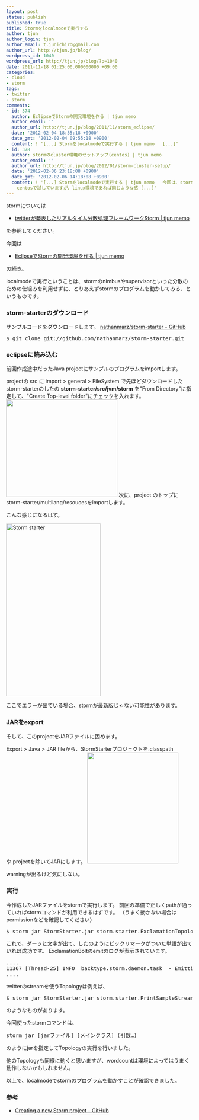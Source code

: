 ```yaml
---
layout: post
status: publish
published: true
title: Stormをlocalmodeで実行する
author: tjun
author_login: tjun
author_email: t.junichiro@gmail.com
author_url: http://tjun.jp/blog/
wordpress_id: 1040
wordpress_url: http://tjun.jp/blog/?p=1040
date: 2011-11-18 01:25:00.000000000 +09:00
categories:
- cloud
- storm
tags:
- twitter
- storm
comments:
- id: 374
  author: EclipseでStormの開発環境を作る | tjun memo
  author_email: ''
  author_url: http://tjun.jp/blog/2011/11/storm_eclipse/
  date: '2012-02-04 18:55:18 +0900'
  date_gmt: '2012-02-04 09:55:18 +0900'
  content: ! '[...] Stormをlocalmodeで実行する | tjun memo   [...]'
- id: 378
  author: stormのcluster環境のセットアップ(centos) | tjun memo
  author_email: ''
  author_url: http://tjun.jp/blog/2012/01/storm-cluster-setup/
  date: '2012-02-06 23:18:08 +0900'
  date_gmt: '2012-02-06 14:18:08 +0900'
  content: ! '[...] Stormをlocalmodeで実行する | tjun memo   今回は、stormのnimbusやsupervisorを利用する、クラスタ環境をセットアップするときのメモです。
    centosで試していますが、linux環境であれば同じような感 [...]'
---
```

stormについては
<ul>
	<li><a href="http://tjun.jp/blog/2011/10/storm_intro/">twitterが発表したリアルタイム分散処理フレームワークStorm | tjun memo</a></li>
</ul>
を参照してください。

今回は
<ul>
	<li><a href="http://tjun.jp/blog/2011/11/storm_eclipse/">EclipseでStormの開発環境を作る | tjun memo</a> </li>
</ul>
の続き。

localmodeで実行ということは、stormのnimbusやsupervisorといった分散のための仕組みを利用せずに、とりあえずstormのプログラムを動かしてみる、というものです。


<h3>storm-starterのダウンロード</h3>

サンプルコードをダウンロードします。
<a href="https://github.com/nathanmarz/storm-starter">nathanmarz/storm-starter - GitHub</a>
<pre>$ git clone git://github.com/nathanmarz/storm-starter.git</pre>

<h3>eclipseに読み込む</h3>
前回作成途中だったJava projectにサンプルのプログラムをimportします。

projectの src に import > general > FileSystem で先ほどダウンロードした storm-starterのしたの <strong>storm-starter/src/jvm/storm</strong> を"From Directory"に指定して、"Create Top-level folder"にチェックを入れます。
<a href="http://tjun.jp/blog/2011/11/storm_localmode/import/" rel="attachment wp-att-1041"><img src="http://tjun.jp/blog/img/2011/11/Import-300x263.jpg" alt="" title="Import" width="300" height="263" class="aligncenter size-medium wp-image-1041" /></a>
次に、project のトップに storm-starter/multilang/resoucesをimportします。



こんな感じになるはず。

<img src="http://tjun.jp/blog/img/2012/02/storm-starter.jpg" alt="Storm starter" title="storm-starter.jpg" border="0" width="255" height="466" />


ここでエラーが出ている場合、stormが最新版じゃない可能性があります。


<h3>JARをexport</h3>
そして、このprojectをJARファイルに固めます。

Export > Java > JAR fileから、StormStarterプロジェクトを.classpathや.projectを除いてJARにします。
<a href="http://tjun.jp/blog/2011/11/storm_localmode/jar-export/" rel="attachment wp-att-1045"><img src="http://tjun.jp/blog/img/2011/11/JAR-Export-246x300.jpg" alt="" title="JAR Export" width="246" height="300" class="aligncenter size-medium wp-image-1045" /></a>

warningが出るけど気にしない。


<h3>実行</h3>
今作成したJARファイルをstormで実行します。
前回の準備で正しくpathが通っていればstormコマンドが利用できるはずです。
（うまく動かない場合はpermissionなどを確認してください）
<pre>
$ storm jar StormStarter.jar storm.starter.ExclamationTopology
</pre>

これで、ダーッと文字が出て、したのようにビックリマークがついた単語が出ていれば成功です。
ExclamationBoltのemitのログが表示されています。
<pre>
....
11367 [Thread-25] INFO  backtype.storm.daemon.task  - Emitting: class storm.starter.ExclamationTopology$ExclamationBolt source: 2:3, stream: 1, id: {}, [golda!!!]
....
</pre>

twitterのstreamを使うTopologyは例えば、
<pre>
$ storm jar StormStarter.jar storm.starter.PrintSampleStream [username] [password]
</pre>
のようなものがあります。

今回使ったstormコマンドは、
<pre>storm jar [jarファイル] [メインクラス] (引数&hellip;)</pre>
のようにjarを指定してTopologyの実行を行いました。

他のTopologyも同様に動くと思いますが、wordcountは環境によってはうまく動作しないかもしれません。


以上で、localmodeでstormのプログラムを動かすことが確認できました。


<h3>参考</h3>
<ul>
	<li><a href="https://github.com/nathanmarz/storm/wiki/Creating-a-new-Storm-project">Creating a new Storm project - GitHub</a></li>
</ul>
